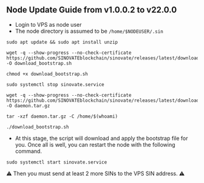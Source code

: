 ## Node Update Guide from v1.0.0.2 to v22.0.0


- Login to VPS as node user
- The node directory is assumed to be `/home/$NODEUSER/.sin`

```
sudo apt update && sudo apt install unzip
```

```
wget -q --show-progress --no-check-certificate https://github.com/SINOVATEblockchain/sinovate/releases/latest/download/download_bootstrap.sh -O download_bootstrap.sh
```
```
chmod +x download_bootstrap.sh
```
```
sudo systemctl stop sinovate.service
```
```
wget -q --show-progress --no-check-certificate https://github.com/SINOVATEblockchain/sinovate/releases/latest/download/daemon.tar.gz -O daemon.tar.gz
```
```
tar -xzf daemon.tar.gz -C /home/$(whoami)
```
```
./download_bootstrap.sh
```
- At this stage, the script will download and apply the bootstrap file for you. Once all is well, you can restart the node with the following command.

```
sudo systemctl start sinovate.service
```
:warning: Then you must send at least 2 more SINs to the VPS SIN address. :warning:
